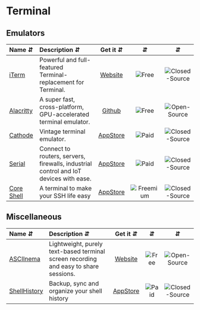 # Terminal

## Emulators
| Name ⇵ | Description ⇵ | Get it ⇵ | ⇵ | ⇵ |
|:-------|:--------------|:--------:|:-:|:-:|
|[iTerm](https://www.iterm2.com/)| Powerful and full-featured Terminal-replacement for Terminal.|[Website](https://www.iterm2.com/)|![Free](symbols/free.svg "Free")|![Closed-Source](symbols/closed.svg "Closed-Source")|
|[Alacritty](https://github.com/alacritty/alacritty)| A super fast, cross-platform, GPU-accelerated terminal emulator.|[Github](https://github.com/alacritty/alacritty)|![Free](symbols/free.svg "Free")|![Open-Source](symbols/open.svg "Open-Source")|
|[Cathode](https://apps.apple.com/us/app/cathode/id499233976?mt=12)| Vintage terminal emulator.|[AppStore](https://apps.apple.com/us/app/cathode/id499233976?mt=12)|![Paid](symbols/paid.svg "Paid")|![Closed-Source](symbols/closed.svg "Closed-Source")|
|[Serial](https://www.decisivetactics.com/products/serial/)| Connect to routers, servers, firewalls, industrial control and IoT devices with ease.|[AppStore](https://apps.apple.com/us/app/serial/id877615577?mt=12)|![Paid](symbols/paid.svg "Paid")|![Closed-Source](symbols/closed.svg "Closed-Source")|
|[Core Shell](https://coreshell.app/)| A terminal to make your SSH life easy|[AppStore](https://apps.apple.com/app/core-shell-ssh-client/id1354319581)|![Freemium](symbols/freemium.svg "Freemium")|![Closed-Source](symbols/closed.svg "Closed-Source")|


## Miscellaneous
| Name ⇵ | Description ⇵ | Get it ⇵ | ⇵ | ⇵ |
|:-------|:--------------|:--------:|:-:|:-:|
|[ASCIInema](https://asciinema.org/)| Lightweight, purely text-based terminal screen recording and easy to share sessions.|[Website](https://asciinema.org/docs/getting-started)|![Free](symbols/free.svg "Free")|![Open-Source](symbols/open.svg "Open-Source")|
|[ShellHistory](https://loshadki.app/shellhistory/)| Backup, sync and organize your shell history|[AppStore](https://apps.apple.com/app/shellhistory/id1564015476)|![Paid](symbols/paid.svg "Paid")|![Closed-Source](symbols/closed.svg "Closed-Source")|